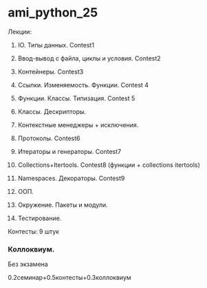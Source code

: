 # ami_python_25

Лекции:

1. IO. Типы данных. Contest1

2. Ввод-вывод с файла, циклы и условия. Contest2

3. Контейнеры. Contest3

4. Ссылки. Изменяемость. Функции. Contest 4

5. Функции. Классы. Типизация. Contest 5

6. Классы. Дескрипторы. 

7. Контекстные менеджеры + исключения.

8. Протоколы. Contest6

9. Итераторы и генераторы. Contest7

10. Collections+Itertools. Contest8 (функции + collections itertools)

11. Namespaces. Декораторы. Contest9

12. ООП.

13. Окружение. Пакеты и модули.

14. Тестирование.

Контесты:
9 штук

### Коллоквиум.

Без экзамена

0.2семинар+0.5контесты+0.3коллоквиум
